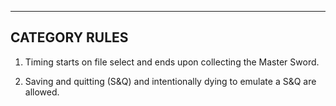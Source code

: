 ---

## CATEGORY RULES

1. Timing starts on file select and ends upon collecting the Master Sword.

2. Saving and quitting (S&Q) and intentionally dying to emulate a S&Q are allowed.
